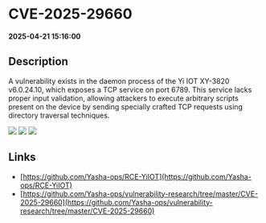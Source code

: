 # CVE-2025-29660

**2025-04-21 15:16:00**

## Description
A vulnerability exists in the daemon process of the Yi IOT XY-3820 v6.0.24.10, which exposes a TCP service on port 6789. This service lacks proper input validation, allowing attackers to execute arbitrary scripts present on the device by sending specially crafted TCP requests using directory traversal techniques.

![](https://img.shields.io/static/v1?label=Score&message=9.8&color=red)
![](https://img.shields.io/static/v1?label=Severity&message=CRITICAL&color=red)
![](https://img.shields.io/static/v1?label=CWE&message=Traversal&color=green)

## Links
- [https://github.com/Yasha-ops/RCE-YiIOT](https://github.com/Yasha-ops/RCE-YiIOT)
- [https://github.com/Yasha-ops/vulnerability-research/tree/master/CVE-2025-29660](https://github.com/Yasha-ops/vulnerability-research/tree/master/CVE-2025-29660)
